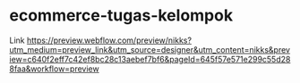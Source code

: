 # ecommerce-tugas-kelompok
Link
https://preview.webflow.com/preview/nikks?utm_medium=preview_link&utm_source=designer&utm_content=nikks&preview=c640f2eff7c42ef8bc28c13aebef7bf6&pageId=645f57e571e299c55d288faa&workflow=preview
